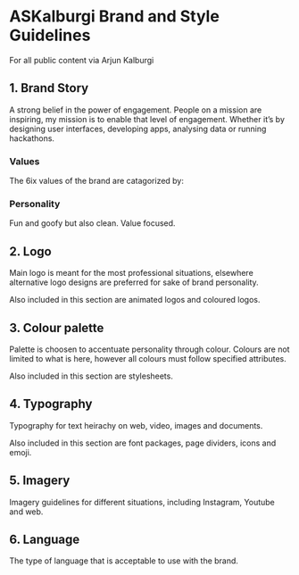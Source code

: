 # ASKalburgi Brand and Style Guidelines
For all public content via Arjun Kalburgi

## 1. Brand Story 
A strong belief in the power of engagement. People on a mission are inspiring, my mission is to enable that level of engagement. Whether it’s by designing user interfaces, developing apps, analysing data or running hackathons.

### Values 
The 6ix values of the brand are catagorized by:

### Personality 
Fun and goofy but also clean. Value focused. 


## 2. Logo 
Main logo is meant for the most professional situations, elsewhere alternative logo designs are preferred for sake of brand personality. 

Also included in this section are animated logos and coloured logos. 


## 3. Colour palette 
Palette is choosen to accentuate personality through colour. Colours are not limited to what is here, however all colours must follow specified attributes.

Also included in this section are stylesheets.


## 4. Typography 
Typography for text heirachy on web, video, images and documents.

Also included in this section are font packages, page dividers, icons and emoji.


## 5. Imagery 
Imagery guidelines for different situations, including Instagram, Youtube and web. 


## 6. Language 
The type of language that is acceptable to use with the brand.